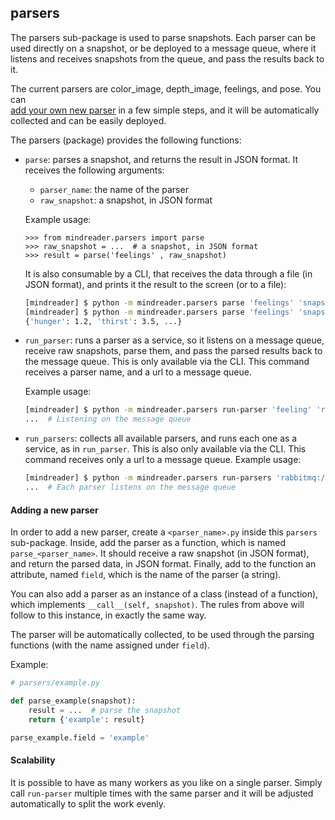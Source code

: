 ## parsers

The parsers sub-package is used to parse snapshots. Each parser can be used directly on a
snapshot, or be deployed to a message queue, where it listens and receives snapshots 
from the queue, and pass the results back to it.

The current parsers are color_image, depth_image, feelings, and pose. You can  
[add your own new parser](#adding-a-new-parser) in a few simple steps, and it will be automatically collected and
can be easily deployed.

The parsers (package) provides the following functions:
* `parse`: parses a snapshot, and returns the result in JSON format. It receives the following arguments:
    * `parser_name`: the name of the parser
    *  `raw_snapshot`: a snapshot, in JSON format
    
    Example usage:    
    ```pycon
    >>> from mindreader.parsers import parse
    >>> raw_snapshot = ...  # a snapshot, in JSON format
    >>> result = parse('feelings' , raw_snapshot)
    ```
  
    It is also consumable by a CLI, that receives the data through a file (in JSON format), and prints it
    the result to the screen (or to a file):
    ```sh
    [mindreader] $ python -m mindreader.parsers parse 'feelings' 'snapshot.raw' > 'feelings.result'  # saved to a file
    [mindreader] $ python -m mindreader.parsers parse 'feelings' 'snapshot.raw'
    {'hunger': 1.2, 'thirst': 3.5, ...}
    ```

* `run_parser`: runs a parser as a service, so it listens on a message queue, receive raw snapshots, parse them,
    and pass the parsed results back to the message queue. This is only available via the CLI.
    This command receives a parser name, and a url to a message queue. 
    
    Example usage:
    ```sh
    [mindreader] $ python -m mindreader.parsers run-parser 'feeling' 'rabbitmq://127.0.0.1:5672/'
    ...  # Listening on the message queue
    ```

* `run_parsers`: collects all available parsers, and runs each one as a service, as in `run_parser`.
    This is also only available via the CLI.
    This command receives only a url to a message queue. Example usage:
    ```sh
    [mindreader] $ python -m mindreader.parsers run-parsers 'rabbitmq://127.0.0.1:5672/'
    ...  # Each parser listens on the message queue
    ```
  
#### Adding a new parser
In order to add a new parser, create a `<parser_name>.py` inside this `parsers` sub-package.
Inside, add the parser as a function, which is named `parse_<parser_name>`.
It should receive a raw snapshot (in JSON format), and return the parsed data, in JSON format.
Finally, add to the function an attribute, named `field`, which is the name of the parser (a string).

You can also add a parser as an instance of a class (instead of a function), which 
implements `__call__(self, snapshot)`. The rules from above will follow to this instance, in exactly the same way. 

The parser will be automatically collected, to be used through the parsing functions (with the name
assigned under `field`).

Example:
```python
# parsers/example.py

def parse_example(snapshot):
    result = ...  # parse the snapshot
    return {'example': result}

parse_example.field = 'example'
```

#### Scalability
It is possible to have as many workers as you like on a single parser. Simply call `run-parser` multiple times
with the same parser and it will be adjusted automatically to split the work evenly.